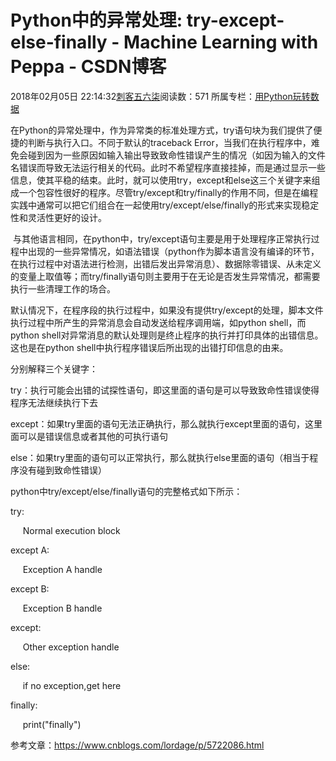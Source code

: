 # Python中的异常处理: try-except-else-finally - Machine Learning with Peppa - CSDN博客





2018年02月05日 22:14:32[刺客五六柒](https://me.csdn.net/qq_39521554)阅读数：571
所属专栏：[用Python玩转数据](https://blog.csdn.net/column/details/18811.html)










在Python的异常处理中，作为异常类的标准处理方式，try语句块为我们提供了便捷的判断与执行入口。不同于默认的traceback Error，当我们在执行程序中，难免会碰到因为一些原因如输入输出导致致命性错误产生的情况（如因为输入的文件名错误而导致无法运行相关的代码。此时不希望程序直接挂掉，而是通过显示一些信息，使其平稳的结束。此时，就可以使用try，except和else这三个关键字来组成一个包容性很好的程序。尽管try/except和try/finally的作用不同，但是在编程实践中通常可以把它们组合在一起使用try/except/else/finally的形式来实现稳定性和灵活性更好的设计。


 与其他语言相同，在python中，try/except语句主要是用于处理程序正常执行过程中出现的一些异常情况，如语法错误（python作为脚本语言没有编译的环节，在执行过程中对语法进行检测，出错后发出异常消息）、数据除零错误、从未定义的变量上取值等；而try/finally语句则主要用于在无论是否发生异常情况，都需要执行一些清理工作的场合。


默认情况下，在程序段的执行过程中，如果没有提供try/except的处理，脚本文件执行过程中所产生的异常消息会自动发送给程序调用端，如python shell，而python shell对异常消息的默认处理则是终止程序的执行并打印具体的出错信息。这也是在python shell中执行程序错误后所出现的出错打印信息的由来。





分别解释三个关键字：


try：执行可能会出错的试探性语句，即这里面的语句是可以导致致命性错误使得程序无法继续执行下去


except：如果try里面的语句无法正确执行，那么就执行except里面的语句，这里面可以是错误信息或者其他的可执行语句


else：如果try里面的语句可以正常执行，那么就执行else里面的语句（相当于程序没有碰到致命性错误）







python中try/except/else/finally语句的完整格式如下所示：


try:


     Normal execution block


except A:

     Exception A handle


except B:

     Exception B handle

except:

     Other exception handle

else:

     if no exception,get here


finally:

     print("finally")   





参考文章：https://www.cnblogs.com/lordage/p/5722086.html



